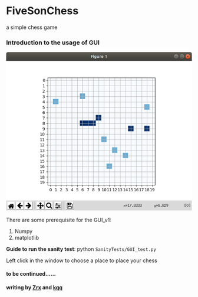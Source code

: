 # FiveSonChess
a simple chess game 

### Introduction to the usage of GUI

![gan test visuals](https://github.com/t871631092/FiveSonChess/blob/master/fig/GUI_v1.png)

There are some prerequisite for the GUI_v1:

1. Numpy
2. matplotlib

**Guide to run the sanity test**: python `SanityTests/GUI_test.py`

Left click in the window to choose a place to place your chess



#### to be continued……
#### writing by [Zrx](https://github.com/Zrxrxrx) and [kqq](https://github.com/t871631092)
